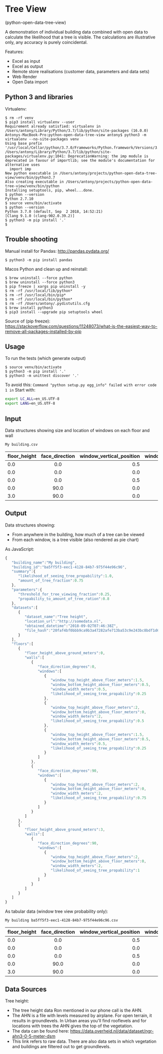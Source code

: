 Tree View
=========

(python-open-data-tree-view)

A demonstration of individual building data combined with open data to calculate the likelihood that a tree is visible. The calculations are illustrative only, any accuracy is purely coincidental. 

Features:
* Excel as input
* Excel as output
* Remote store realisations (customer data, parameters and data sets)
* Web Render
* Open Data import


Python 3 and libraries
----------------------

Virtualenv:
```shell
$ rm -rf venv
$ pip3 install virtualenv --user
Requirement already satisfied: virtualenv in /Users/antony/Library/Python/3.7/lib/python/site-packages (16.0.0)
Antonys-MacBook-Pro:python-open-data-tree-view antony$ python3 -m virtualenv --no-site-packages venv
Using base prefix '/usr/local/Cellar/python/3.7.0/Frameworks/Python.framework/Versions/3.7'
/Users/antony/Library/Python/3.7/lib/python/site-packages/virtualenv.py:1041: DeprecationWarning: the imp module is deprecated in favour of importlib; see the module's documentation for alternative uses
  import imp
New python executable in /Users/antony/projects/python-open-data-tree-view/venv/bin/python3.7
Also creating executable in /Users/antony/projects/python-open-data-tree-view/venv/bin/python
Installing setuptools, pip, wheel...done.
$ python --version
Python 2.7.10
$ source venv/bin/activate
$ python --version
Python 3.7.0 (default, Sep  2 2018, 14:52:21) 
[Clang 9.1.0 (clang-902.0.39.2)]
$ python3 -m pip install '.'
$ 
```

Trouble shooting
----------------

Manual install for Pandas:
http://pandas.pydata.org/
```shell
$ python3 -m pip install pandas
```

Macos Python and clean up and reinstall:
```shell
$ brew uninstall --force python
$ brew uninstall --force python3
$ pip freeze | xargs pip uninstall -y
$ rm -rf /usr/local/lib/python*
$ rm -rf /usr/local/bin/pip*
$ rm -rf /usr/local/bin/python*
$ rm -rf /Users/antony/.pydistutils.cfg
$ brew install python3
$ pip3 install --upgrade pip setuptools wheel
```
Source of (pip freeze): https://stackoverflow.com/questions/11248073/what-is-the-easiest-way-to-remove-all-packages-installed-by-pip


Usage
-----

To run the tests (which generate output)
```shell
$ source venv/bin/activate
$ python3 -m pip install '.'
$ python3 -m unittest discover '.'
```

To avoid this:
`Command "python setup.py egg_info" failed with error code 1 in`
Start with:
```bash
export LC_ALL=en_US.UTF-8
export LANG=en_US.UTF-8
```

Input
-----

Data structures showing size and location of windows on each floor and wall

`My building.csv`

| floor_height | face_direction | window_vertical_position | window_height | window_width |
|--------------|:--------------:|-------------------------:|--------------:|-------------:|
| 0.0 |  0.0 | 0.5 | 1.0 | 0.5 |
| 0.0 |  0.0 | 0.0 | 2.0 | 2.0 |
| 0.0 |  0.0 | 0.5 | 1.0 | 0.5 |
| 0.0 | 90.0 | 0.0 | 2.0 | 2.0 |
| 3.0 | 90.0 | 0.0 | 2.0 | 2.0 |


Output
------

Data structures showing:
* From anywhere in the building, how much of a tree can be viewed
* From each window, is a tree visible (also rendered as pie chart)

As JavaScript:
```javascript
{
   "building_name":"My building",
   "building_id":"ba5ff5f3-eec1-4128-84b7-975f44e96c96",
   "summary":{
      "likelihood_of_seeing_tree_propability":1.0,
      "amount_of_tree_fraction":0.75
   },
   "parameters":{
      "threshold_for_tree_viewing_fraction":0.25,
      "propability_to_amount_of_tree_ration":0.8
   },
   "datasets":[
      {
         "dataset_name":"Tree height",
         "location_url":"http://somedata.nl",
         "obtained_datetime":"2018-09-02T07:46:38Z",
         "file_hash":"20faf4bf0bbb9ca9b3a47282afe713ba53c9e243bc8bdf1d670671cb"
      }
   ],
   "floors":[
      {
         "floor_height_above_ground_meters":0,
         "walls":[
            {
               "face_direction_degrees":0,
               "windows":[
                  {
                     "window_top_height_above_floor_meters":1.5,
                     "window_bottom_height_above_floor_meters":0.5,
                     "window_width_meters":0.5,
                     "likelihood_of_seeing_tree_propability":0.25
                  },
                  {
                     "window_top_height_above_floor_meters":2,
                     "window_bottom_height_above_floor_meters":0,
                     "window_width_meters":2,
                     "likelihood_of_seeing_tree_propability":0.5
                  },
                  {
                     "window_top_height_above_floor_meters":1.5,
                     "window_bottom_height_above_floor_meters":0.5,
                     "window_width_meters":0.5,
                     "likelihood_of_seeing_tree_propability":0.25
                  }
               ]
            },
            {
               "face_direction_degrees":90,
               "windows":[
                  {
                     "window_top_height_above_floor_meters":2,
                     "window_bottom_height_above_floor_meters":0,
                     "window_width_meters":2,
                     "likelihood_of_seeing_tree_propability":0.75
                  }
               ]
            }
         ]
      },
      {
         "floor_height_above_ground_meters":3,
         "walls":[
            {
               "face_direction_degrees":90,
               "windows":[
                  {
                     "window_top_height_above_floor_meters":2,
                     "window_bottom_height_above_floor_meters":0,
                     "window_width_meters":2,
                     "likelihood_of_seeing_tree_propability":1
                  }
               ]
            }
         ]
      }
   ]
}
```

As tabular data (window tree view probability only):

`My building ba5ff5f3-eec1-4128-84b7-975f44e96c96.csv`

| floor_height | face_direction | window_vertical_position | window_height | window_width | tree_propability |
|--------------|:--------------:|-------------------------:|--------------:|-------------:|-----------------:|
| 0.0 |  0.0 | 0.5 | 1.0 | 0.5 | 0.5 | 0.25 |
| 0.0 |  0.0 | 0.0 | 2.0 | 2.0 | 0.5 | 0.5  |
| 0.0 |  0.0 | 0.5 | 1.0 | 0.5 | 0.5 | 0.25 |
| 0.0 | 90.0 | 0.0 | 2.0 | 2.0 | 0.5 | 0.75 |
| 3.0 | 90.0 | 0.0 | 2.0 | 2.0 | 0.5 | 1.0  |


Data Sources
-----------

Tree height:
* The tree height data Ron mentioned in our phone call is the AHN. 
* The AHN is a file with levels measured by airplane. For open terrain, it results in groundlevels. In Urban areas you'll find rooflevels and for locations with trees the AHN gives the top of the vegetation.
* The data can be found here: https://data.overheid.nl/data/dataset/ngr-ahn3-0-5-meter-dsm
* This link refers to raw data. There are also data sets in which vegetation and buildings are filtered out to get groundlevels.
